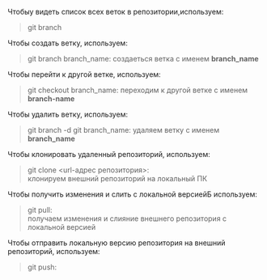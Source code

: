 
Чтобыу видеть список всех веток в репозитории,используем:
> git branch

Чтобы создать ветку, используем:
 > git branch branch_name:
создаеться ветка с именем **branch_name**

Чтобы перейти к другой ветке, используем:
> git checkout branch_name:
переходим к другой ветке с именем **branch-name**  

Чтобы удалить ветку, используем:
> git branch -d git branch_name:
удаляем ветку с именем **branch_name**  

Чтобы клонировать удаленный репозиторий, используем:
> git clone <url-адрес репозитория>:  
клонируем внешний репозиторий на локальный ПК  

Чтобы получить изменения и слить с локальной версиейБ используем:
> git pull:  
получаем изменения и слияние внешнего репозитория с локальной версией  

Чтобы отправить локальную версию репозитория на внешний репозиторий, используем:
> git push:  
